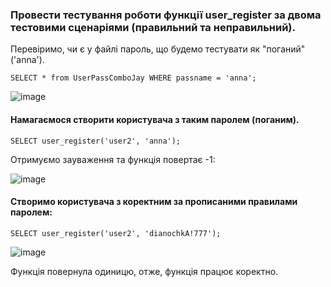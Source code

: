 ### Провести тестування роботи функції user_register за двома тестовими сценаріями (правильний та неправильний).

Перевіримо, чи є у файлі пароль, що будемо тестувати як "поганий" ('anna').

`SELECT * from UserPassComboJay WHERE passname = 'anna';`

![image](https://user-images.githubusercontent.com/56130345/208966408-40f7a297-52bd-478f-ba70-ee4c18c43264.png)

#### Намагаємося створити користувача з таким паролем (поганим).

`SELECT user_register('user2', 'anna');`

Отримуємо зауваження та функція повертає -1: 

![image](https://user-images.githubusercontent.com/56130345/208966767-2abef1a3-7e9c-41d2-a381-daa95f3a4f60.png)

#### Створимо користувача з коректним за прописаними правилами паролем:

`SELECT user_register('user2', 'dianochkA!777');`

![image](https://user-images.githubusercontent.com/56130345/208967755-bf252c17-cbb9-47cc-b741-c36c1b89a11d.png)

Функція повернула одиницю, отже, функція працює коректно.
